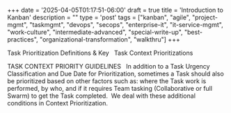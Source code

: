 +++
date = '2025-04-05T01:17:51-06:00'
draft = true
title = 'Introduction to Kanban'
description = ""
type = 'post'
tags = ["kanban", "agile", "project-mgmt", "taskmgmt", "devops", "secops", "enterprise-it", "it-service-mgmt", "work-culture", "intermediate-advanced", "special-write-up", "best-practices", "organizational-transformation", "walkthru"]
+++

Task Prioritization Definitions & Key
 
Task Context Prioritizations




TASK CONTEXT PRIORITY GUIDELINES
 
In addition to a Task Urgency Classification and Due Date for Prioritization, sometimes a Task should also be prioritized based on other factors such as: where the Task work is performed, by who, and if it requires Team tasking (Collaborative or full Swarm) to get the Task completed.  We deal with these additional conditions in Context Prioritization.
